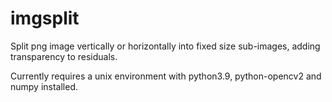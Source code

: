 # imgsplit
Split png image vertically or horizontally into fixed size sub-images, adding transparency to residuals.

Currently requires a unix environment with python3.9, python-opencv2 and numpy installed.
